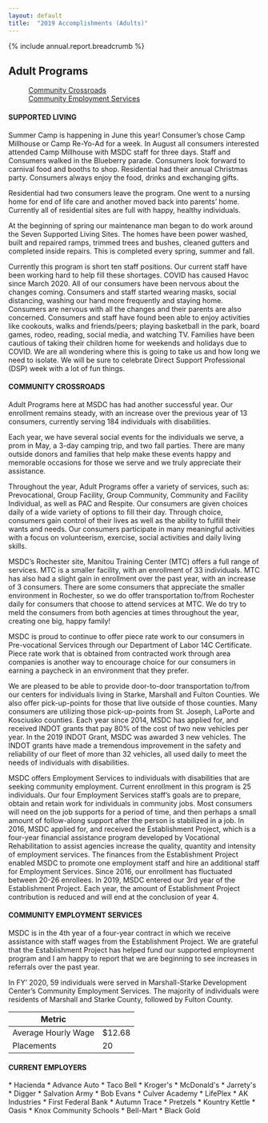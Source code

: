 ```yaml
---
layout: default
title:  "2019 Accomplishments (Adults)"
---
```

{% include annual.report.breadcrumb %}

## Adult Programs

<dl class="tabs pill">
  <dd><a href="#crossroads">Community Crossroads</a></dd>
  <dd><a href="#employment">Community Employment Services</a></dd>
</dl>

<h4 class="subheader" id="supported">SUPPORTED LIVING</h4>
Summer Camp is happening in June this year!  Consumer’s chose Camp Millhouse or Camp Re-Yo-Ad for a week.  In August all consumers interested attended Camp Millhouse with MSDC staff for three days.  Staff and Consumers walked in the Blueberry parade.  Consumers look forward to carnival food and booths to shop.  Residential had their annual Christmas party.  Consumers always enjoy the food, drinks and exchanging gifts.

Residential had two consumers leave the program.  One went to a nursing home for end of life care and another moved back into parents’ home.  Currently all of residential sites are full with happy, healthy individuals.

At the beginning of spring our maintenance man began to do work around the Seven Supported Living Sites.  The homes have been power washed, built and repaired ramps, trimmed trees and bushes, cleaned gutters and completed inside repairs.  This is completed every spring, summer and fall.

Currently this program is short ten staff positions.  Our current staff have been working hard to help fill these shortages.  COVID has caused Havoc since March 2020.  All of our consumers have been nervous about the changes coming.  Consumers and staff started wearing masks, social distancing, washing our hand more frequently and staying home.  Consumers are nervous with all the changes and their parents are also concerned.  Consumers and staff have found been able to enjoy activities like cookouts, walks and friends/peers; playing basketball in the park, board games, rodeo, reading, social media, and watching TV.  Families have been cautious of taking their children home for weekends and holidays due to COVID.  We are all wondering where this is going to take us and how long we need to isolate.  We will be sure to celebrate Direct Support Professional (DSP) week with a lot of fun things.

<h4 class="subheader" id="crossroads">COMMUNITY CROSSROADS</h4>
Adult Programs here at MSDC has had another successful year.  Our enrollment remains steady, with an increase over the previous year of 13 consumers, currently serving 184 individuals with disabilities.

Each year, we have several social events for the individuals we serve, a prom in May, a 3-day camping trip, and two fall parties.  There are many outside donors and families that help make these events happy and memorable occasions for those we serve and we truly appreciate their assistance.

Throughout the year, Adult Programs offer a variety of services, such as:  Prevocational, Group Facility, Group Community, Community and Facility Individual, as well as PAC and Respite.  Our consumers are given choices daily of a wide variety of options to fill their day.  Through choice, consumers gain control of their lives as well as the ability to fulfill their wants and needs. Our consumers participate in many meaningful activities with a focus on volunteerism, exercise, social activities and daily living skills.

MSDC’s Rochester site, Manitou Training Center (MTC) offers a full range of services.  MTC is a smaller facility, with an enrollment of 33 individuals.  MTC has also had a slight gain in enrollment over the past year, with an increase of 3 consumers. There are some consumers that appreciate the smaller environment in Rochester, so we do offer transportation to/from Rochester daily for consumers that choose to attend services at MTC.  We do try to meld the consumers from both agencies at times throughout the year, creating one big, happy family!

MSDC is proud to continue to offer piece rate work to our consumers in Pre-vocational Services through our Department of Labor 14C Certificate.  Piece rate work that is obtained from contracted work through area companies is another way to encourage choice for our consumers in earning a paycheck in an environment that they prefer.

We are pleased to be able to provide door-to-door transportation to/from our centers for individuals living in Starke, Marshall and Fulton Counties.  We also offer pick-up-points for those that live outside of those counties.  Many consumers are utilizing those pick-up-points from St. Joseph, LaPorte and Kosciusko counties.  Each year since 2014, MSDC has applied for, and received INDOT grants that pay 80% of the cost of two new vehicles per year.  In the 2019 INDOT Grant, MSDC was awarded 3 new vehicles.  The INDOT grants have made a tremendous improvement in the safety and reliability of our fleet of more than 32 vehicles, all used daily to meet the needs of individuals with disabilities.

MSDC offers Employment Services to individuals with disabilities that are seeking community employment.  Current enrollment in this program is 25 individuals.  Our four Employment Services staff’s goals are to prepare, obtain and retain work for individuals in community jobs.  Most consumers will need on the job supports for a period of time, and then perhaps a small amount of follow-along support after the person is stabilized in a job. In 2016, MSDC applied for, and received the Establishment Project, which is a four-year financial assistance program developed by Vocational Rehabilitation to assist agencies increase the quality, quantity and intensity of employment services.  The finances from the Establishment Project enabled MSDC to promote one employment staff and hire an additional staff for Employment Services.  Since 2016, our enrollment has fluctuated between 20-26 enrollees.  In 2019, MSDC entered our 3rd year of the Establishment Project.  Each year, the amount of Establishment Project contribution is reduced and will end at the conclusion of year 4.

<h4 class="subheader" id="employment">COMMUNITY EMPLOYMENT SERVICES</h4>
MSDC is in the 4th year of a four-year contract in which we receive assistance with staff wages from the Establishment Project.  We are grateful that the Establishment Project has helped fund our supported employment program and I am happy to report that we are beginning to see increases in referrals over the past year.

In FY’ 2020, 59 individuals were served in Marshall-Starke Development Center’s Community Employment Services.  The majority of individuals were residents of Marshall and Starke County, followed by Fulton County.

<table class="responsive">
    <thead>
        <tr>
            <th>Metric</th>
            <th>&nbsp;</th>
        </tr>
    </thead>
    <tbody>
      <tr>
          <td>Average Hourly Wage</td>
          <td>$12.68</td>
      </tr>
      <tr>
          <td>Placements</td>
          <td>20</td>
      </tr>
    </tbody>
</table>

<h4 class="subheader">CURRENT EMPLOYERS</h4>
* Hacienda
* Advance Auto
* Taco Bell
* Kroger's
* McDonald's
* Jarrety's
* Digger
* Salvation Army
* Bob Evans
* Culver Academy
* LifePlex
* AK Industries
* First Federal Bank
* Autumn Trace
* Pretzels
* Kountry Kettle
* Oasis
* Knox Community Schools
* Bell-Mart
* Black Gold
